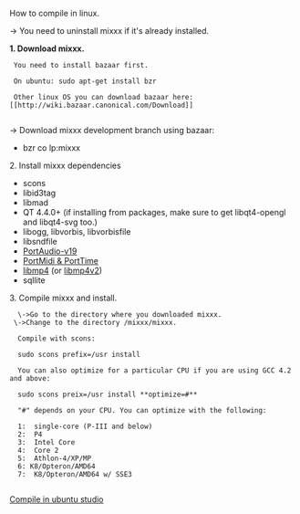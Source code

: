 How to compile in linux.

\-\> You need to uninstall mixxx if it's already installed.

**1. Download mixxx.**

``` 
 You need to install bazaar first.
 
 On ubuntu: sudo apt-get install bzr
 
 Other linux OS you can download bazaar here: [[http://wiki.bazaar.canonical.com/Download]]
 
```

\-\> Download mixxx development branch using bazaar:

  - bzr co lp:mixxx

2\. Install mixxx dependencies

  - scons
  - libid3tag
  - libmad
  - QT 4.4.0+ (if installing from packages, make sure to get
    libqt4-opengl and libqt4-svg too.)
  - libogg, libvorbis, libvorbisfile
  - libsndfile 
  - [PortAudio-v19](http://www.portaudio.com)
  - [PortMidi & PortTime](http://portmedia.sourceforge.net/portmidi)
  - [libmp4](http://www.mpeg4ip.net/) (or
    [libmp4v2](http://code.google.com/p/mp4v2/))
  - sqllite

3\. Compile mixxx and install.

``` 
  \->Go to the directory where you downloaded mixxx.
 \->Change to the directory /mixxx/mixxx.
```

``` 
  Compile with scons:
  
  sudo scons prefix=/usr install
  
  You can also optimize for a particular CPU if you are using GCC 4.2 and above:
  
  sudo scons preix=/usr install **optimize=#**
  
  "#" depends on your CPU. You can optimize with the following:
  
  1:  single-core (P-III and below)
  2:  P4
  3:  Intel Core
  4:  Core 2
  5:  Athlon-4/XP/MP
  6: K8/Opteron/AMD64
  7:  K8/Opteron/AMD64 w/ SSE3
      
```

[Compile in ubuntu studio](Compile%20in%20ubuntu%20studio)
